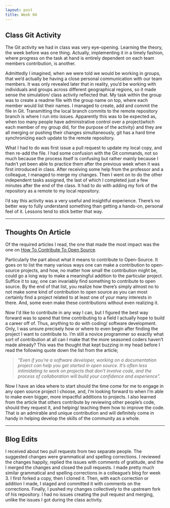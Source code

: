 ```yaml
---
layout: post
title: Week 04
---
```




## Class Git Activity

The Git activity we had in class was very eye-opening. Learning the theory, the week before was one thing. Actually, implementing it in a timely fashion, where progress on the task at hand is entirely dependent on each team members contribution, is another.  

Admittedly I imagined, when we were told we would be working in groups, that we’d actually be having a close personal communication with our team members. It was only revealed later that in reality, you’d be working with individuals and groups across different geographical regions, so it made sense the simulation/ class activity reflected that.
My task within the group was to create a readme file with the group name on top, where each member would list their names. I managed to create, add and commit the file in Git. Transmitting the local branch commits to the remote repository branch is where I run into issues. Apparently this was to be expected as, when too many people have administrative control over a project(which each member of my group did, for the purpose of the activity) and they are all merging or pushing their changes simultaneously, git has a hard time synchronizing each update to the remote repository.  

What I had to do was first issue a pull request to update my local copy, and then re-add the file. I had some confusion with the Git commands, not so much because the process itself is confusing but rather    mainly because I hadn’t yet been able to practice them after the previous week when it was first introduced in class.  After receiving some help from the professor and a colleague, I managed to merge my changes. Then I went on to do the other independent tasks assigned, the last of which I completed just a few minutes after the end of the class. It had to do with adding my fork of the repository as a remote to my local repository.

I’d say this activity was a very useful and insightful experience. There’s no better way to fully understand something than getting a hands-on, personal feel of it. Lessons tend to stick better that way.

----

## Thoughts On Article

Of the required articles I read, the one that made the most impact was the one on [How To Contribute To Open Source](https://opensource.guide/how-to-contribute/). 

Particularly the part about what it means to contribute to Open-Source.
It goes on to list the many various ways one can make a contribution to open-source projects, and how, no matter how small the contribution might be, could go a long way to make a meaningful addition to the particular project. Suffice it to say, one can invariably find something to contribute to open source. 
By the end of that list, you realize how there’s simply almost no to not make some kind of contribution to open source as you can most certainly find a project related to at least one of your many interests in there. And, some even make these contributions without even realizing it.

Now I'd like to contribute in any way I can, but I figured the best way forward was to spend that time contributing to a field I actually hope to build a career off of. Thus, anything to do with coding/ software development. Only, I was unsure precisely how or where to even begin after finding the project I want to contribute to. I’m still a novice programmer so exactly what sort of contribution at all can I make that the more seasoned coders haven’t made already?
This was the thought that kept buzzing in my head before I read the following quote down the list from the article; 

>*“Even if you’re a software developer, working on a documentation project can help you get started in open source. It’s often less intimidating to work on projects that don’t involve code, and the process of collaboration will build your confidence and experience”.*

Now I have an idea where to start should the time come for me to engage in any open source project I choose, and, I’m looking forward to when I’m able to make even bigger, more impactful additions to projects.
I also learned from the article that others contribute by reviewing other people’s code, should they request it, and helping/ teaching them how to improve the code. That is an admirable and unique contribution and will definitely come in handy in helping develop the skills of the community as a whole. 

----

## Blog Edits
I received about two pull requests from two separate people. The suggested changes were grammatical and spelling corrections. I reviewed the changes happily, replied the issues with comments of gratitude, and the I merged the changes and closed the pull requests.
I made pretty much similar grammatical and spelling corrections in a colleague’s blog for week 3. I first forked a copy, then I cloned it. Then, with each correction or addition I made, I staged and committed it with comments on the corrections. Finally, I pushed my changes collectively to the upstream fork of his repository. I had no issues creating the pull request and merging, unlike the issues I got during the class activity.



